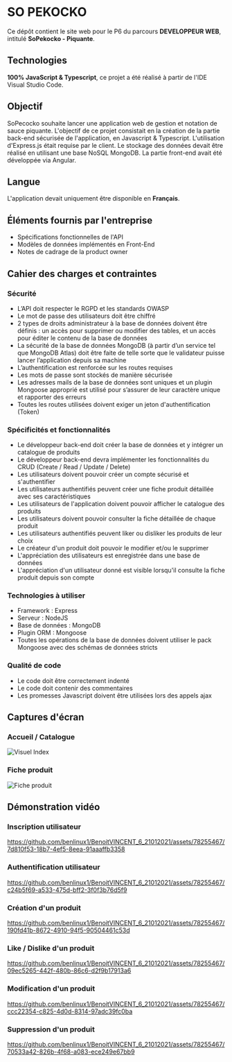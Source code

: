 # SO PEKOCKO
Ce dépôt contient le site web pour le P6 du parcours **DEVELOPPEUR WEB**, intitulé **SoPekocko - Piquante**.


## Technologies

**100% JavaScript & Typescript**, ce projet a été réalisé à partir de l'IDE Visual Studio Code.


## Objectif

SoPecocko souhaite lancer une application web de gestion et notation de sauce piquante.
L'objectif de ce projet consistait en la création de la partie back-end sécurisée de l'application, en Javascript & Typescript.
L'utilisation d'Express.js était requise par le client.
Le stockage des données devait être réalisé en utilisant une base NoSQL MongoDB.
La partie front-end avait été développée via Angular.


## Langue

L'application devait uniquement être disponible en **Français**.


## Éléments fournis par l'entreprise

- Spécifications fonctionnelles de l'API
- Modèles de données implémentés en Front-End
- Notes de cadrage de la product owner


## Cahier des charges et contraintes

### Sécurité

- L’API doit respecter le RGPD et les standards OWASP
- Le mot de passe des utilisateurs doit être chiffré
- 2 types de droits administrateur à la base de données doivent être définis : un accès pour supprimer ou modifier des tables, et un accès pour éditer le contenu de la base de données
- La sécurité de la base de données MongoDB (à partir d’un service tel que MongoDB Atlas) doit être faite de telle sorte que le validateur puisse lancer l’application depuis sa machine
- L’authentification est renforcée sur les routes requises
- Les mots de passe sont stockés de manière sécurisée
- Les adresses mails de la base de données sont uniques et un plugin Mongoose approprié est utilisé pour s’assurer de leur caractère unique et rapporter des erreurs
- Toutes les routes utilisées doivent exiger un jeton d'authentification (Token)


### Spécificités et fonctionnalités

- Le développeur back-end doit créer la base de données et y intégrer un catalogue de produits
- Le développeur back-end devra implémenter les fonctionnalités du CRUD (Create / Read / Update / Delete)
- Les utilisateurs doivent pouvoir créer un compte sécurisé et s'authentifier
- Les utilisateurs authentifiés peuvent créer une fiche produit détaillée avec ses caractéristiques
- Les utilisateurs de l'application doivent pouvoir afficher le catalogue des produits
- Les utilisateurs doivent pouvoir consulter la fiche détaillée de chaque produit
- Les utilisateurs authentifiés peuvent liker ou disliker les produits de leur choix
- Le créateur d'un produit doit pouvoir le modifier et/ou le supprimer
- L'appréciation des utilisateurs est enregistrée dans une base de données
- L'appréciation d'un utilisateur donné est visible lorsqu'il consulte la fiche produit depuis son compte
  

### Technologies à utiliser

- Framework : Express
- Serveur : NodeJS
- Base de données : MongoDB
- Plugin ORM : Mongoose
- Toutes les opérations de la base de données doivent utiliser le pack Mongoose avec des schémas de données stricts


### Qualité de code

- Le code doit être correctement indenté
- Le code doit contenir des commentaires
- Les promesses Javascript doivent être utilisées lors des appels ajax


## Captures d'écran

### Accueil / Catalogue

![Visuel Index](https://github.com/benlinux1/BenoitVINCENT_6_21012021/assets/78255467/54c9165c-5173-4d97-b0a3-7aa93a2da342)


### Fiche produit

![Fiche produit](https://github.com/benlinux1/BenoitVINCENT_6_21012021/assets/78255467/0a97a987-0bb6-4b84-9d06-abfa4ffd9383)



## Démonstration vidéo

### Inscription utilisateur

https://github.com/benlinux1/BenoitVINCENT_6_21012021/assets/78255467/7d810f53-18b7-4ef5-8eea-91aaaffb3358


### Authentification utilisateur

https://github.com/benlinux1/BenoitVINCENT_6_21012021/assets/78255467/c24b5f69-a533-475d-bff2-3f0f3b76d5f9


### Création d'un produit

https://github.com/benlinux1/BenoitVINCENT_6_21012021/assets/78255467/190fd41b-8672-4910-94f5-90504461c53d




### Like / Dislike d'un produit

https://github.com/benlinux1/BenoitVINCENT_6_21012021/assets/78255467/09ec5265-442f-480b-86c6-d2f9b17913a6


### Modification d'un produit

https://github.com/benlinux1/BenoitVINCENT_6_21012021/assets/78255467/ccc22354-c825-4d0d-8314-97adc39fc0ba


### Suppression d'un produit 

https://github.com/benlinux1/BenoitVINCENT_6_21012021/assets/78255467/70533a42-826b-4f68-a083-ece249e67bb9


